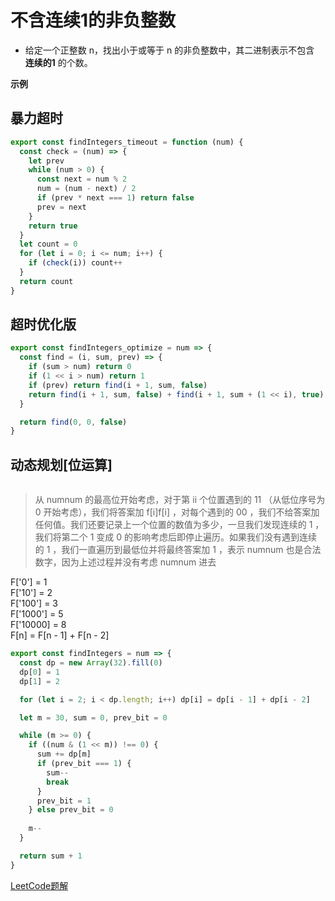 # 不含连续1的非负整数

- 给定一个正整数 n，找出小于或等于 n 的非负整数中，其二进制表示不包含 **连续的1** 的个数。

**示例**

## 暴力超时
```js
export const findIntegers_timeout = function (num) {
  const check = (num) => {
    let prev
    while (num > 0) {
      const next = num % 2
      num = (num - next) / 2
      if (prev * next === 1) return false
      prev = next
    }
    return true
  }
  let count = 0
  for (let i = 0; i <= num; i++) {
    if (check(i)) count++
  }
  return count
}
```

## 超时优化版

```javascript
export const findIntegers_optimize = num => {
  const find = (i, sum, prev) => {
    if (sum > num) return 0
    if (1 << i > num) return 1
    if (prev) return find(i + 1, sum, false)
    return find(i + 1, sum, false) + find(i + 1, sum + (1 << i), true)
  }

  return find(0, 0, false)
}
```

## 动态规划[位运算]

<div class="image-viewer-box" v-viewer>
  <img v-for="imgUrl of [`${$cloudUrl}img/4d551f5d1a5c37b1eeb6200bbde4705241b874e9a09f4211e9d6ba88861b0a7c-image.png`, `${$cloudUrl}img/6c2d8465fea65c7030cd9ba345eed8600502c1293f8c45adcd1edff50d2b86b2-image.png`, `${$cloudUrl}img/8d91e9e1528c3127c9e6db707d84b0b956f827254438a864ea27f397f33a5b10-image.png`, `${$cloudUrl}img/ba7c002a0320948c90f2f69f87b86e5558611610b60d4dd0d37126ff88d05779-image.png`, `${$cloudUrl}img/6fd5af4c533c928b3770e6ebe6120c238aea1aa0fc49e3d4af7c7cdba90ad177-image.png`, `${$cloudUrl}img/98e76e92064de01381538d2b9f4b64be46f14b825e12b33d6f277ed006f42cac-image.png`, `${$cloudUrl}img/6716ad7f9b676ec98e86cda81a8fa5859b3ba51858c219fc622b17782d842b90-image.png`, `${$cloudUrl}img/359dd86ff0513658aad53e059d7b7b1d65428bc00930e2201eb2a56c8786f0b2-image.png`]" :src="imgUrl" :key="imgUrl" />
</div>

> 从 numnum 的最高位开始考虑，对于第 ii 个位置遇到的 11 （从低位序号为 0 开始考虑），我们将答案加 f[i]f[i] ，对每个遇到的 00 ，我们不给答案加任何值。我们还要记录上一个位置的数值为多少，一旦我们发现连续的 1 ，我们将第二个 1 变成 0 的影响考虑后即停止遍历。如果我们没有遇到连续的 1 ，我们一直遍历到最低位并将最终答案加 1 ，表示 numnum 也是合法数字，因为上述过程并没有考虑 numnum 进去

F['0'] = 1  
F['10'] = 2  
F['100'] = 3  
F['1000'] = 5  
F['10000] = 8  
F[n] = F[n - 1] + F[n - 2]  


```js
export const findIntegers = num => {
  const dp = new Array(32).fill(0)
  dp[0] = 1
  dp[1] = 2

  for (let i = 2; i < dp.length; i++) dp[i] = dp[i - 1] + dp[i - 2]

  let m = 30, sum = 0, prev_bit = 0

  while (m >= 0) {
    if ((num & (1 << m)) !== 0) {
      sum += dp[m]
      if (prev_bit === 1) {
        sum--
        break
      }
      prev_bit = 1
    } else prev_bit = 0
    
    m--
  }

  return sum + 1
}
```

<CodeTest style="margin-top: 20px;" mode="findIntegers" />

[LeetCode题解](https://leetcode-cn.com/problems/non-negative-integers-without-consecutive-ones/solution/bu-han-lian-xu-1de-fei-fu-zheng-shu-by-leetcode/)

<vTalk />
